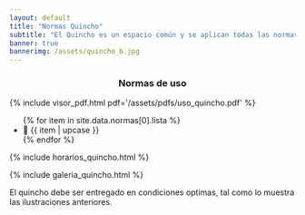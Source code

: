 ```yaml
---
layout: default
title: "Normas Quincho"
subtitle: "El Quincho es un espacio común y se aplican todas las normas internas de convivencia y reglamentos del condominio"
banner: true
bannerimg: /assets/quincho_b.jpg
---
```



<h3 align="center" class="display-4 text-uppercase">Normas de uso</h3>

{% include visor_pdf.html
	pdf='/assets/pdfs/uso_quincho.pdf'
%}

<ul class="list-group list-group-flush py-3">
	{% for item in site.data.normas[0].lista %}
		<li class="list-group-item list-group-item-warning mb-1 shadow">&#x1F4CD; {{ item | upcase }}</li>
	{% endfor %}
</ul>

{% include horarios_quincho.html %}


{% include galeria_quincho.html %}

<div class="alert alert-warning text-center my-3">
El quincho debe ser entregado en condiciones optimas, tal como lo muestra las ilustraciones anteriores.</div>